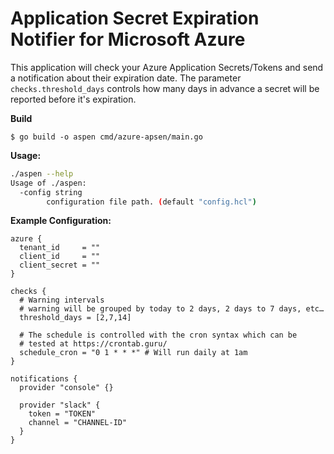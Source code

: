 # Application Secret Expiration Notifier for Microsoft Azure

This application will check your Azure Application Secrets/Tokens and send a notification about their expiration date.
The parameter `checks.threshold_days` controls how many days in advance a secret will be reported before it's expiration.

**Build**
    
    $ go build -o aspen cmd/azure-apsen/main.go

**Usage:**
```bash
./aspen --help
Usage of ./aspen:
  -config string
        configuration file path. (default "config.hcl")
```

**Example Configuration:**
```hcl
azure {
  tenant_id     = ""
  client_id     = ""
  client_secret = ""
}

checks {
  # Warning intervals
  # warning will be grouped by today to 2 days, 2 days to 7 days, etc…
  threshold_days = [2,7,14]

  # The schedule is controlled with the cron syntax which can be
  # tested at https://crontab.guru/
  schedule_cron = "0 1 * * *" # Will run daily at 1am
}

notifications {
  provider "console" {}
  
  provider "slack" {
    token = "TOKEN"
    channel = "CHANNEL-ID"
  }
}
```